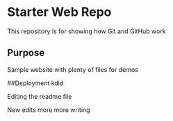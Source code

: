 # Starter Web Repo

This repository is for showing how Git and GitHub work

## Purpose

Sample website with plenty of files for demos

##Deployment
kdid

Editing the readme file 

New edits more more writing